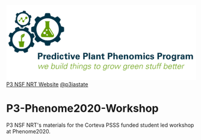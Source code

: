 ![](./P3_Logo.jpg)
[P3 NSF NRT Website](https://www.predictivephenomicsinplants.iastate.edu/)
[@p3iastate](https://twitter.com/p3iastate?ref_src=twsrc%5Etfw%7Ctwcamp%5Eembeddedtimeline%7Ctwterm%5Eprofile%3Ap3iastate&ref_url=https%3A%2F%2Fwww.predictivephenomicsinplants.iastate.edu%2F)

# P3-Phenome2020-Workshop
P3 NSF NRT's materials for the Corteva PSSS funded student led workshop at Phenome2020.
